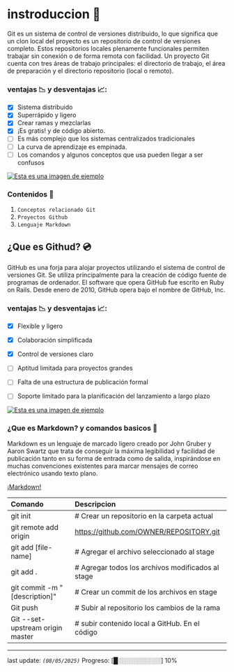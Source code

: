 # instroduccion 📃
Git es un sistema de control de versiones distribuido, lo que significa que un clon local del proyecto es un repositorio de control de versiones completo. Estos repositorios locales plenamente funcionales permiten trabajar sin conexión o de forma remota con facilidad. Un proyecto Git cuenta con tres áreas de trabajo principales: el directorio de trabajo, el área de preparación y el directorio repositorio (local o remoto).

### ventajas 📉 y desventajas 📈:
- [x] Sistema distribuido
- [x] Superrápido y ligero
- [x] Crear ramas y mezclarlas
- [x] ¡Es gratis! y de código abierto.
- [ ] Es más complejo que los sistemas centralizados tradicionales
- [ ] La curva de aprendizaje es empinada.
- [ ] Los comandos y algunos conceptos que usa pueden llegar a ser confusos

[![Esta es una imagen de ejemplo](https://upload.wikimedia.org/wikipedia/commons/thumb/e/e0/Git-logo.svg/250px-Git-logo.svg.png)](https://es.wikipedia.org/wiki/Git)

### Contenidos 📁
1. ```Conceptos relacionado Git```
2. ```Proyectos Github```
3. ```Lenguaje Markdown```
   
## ¿Que es Githud? 💿
GitHub es una forja para alojar proyectos utilizando el sistema de control de versiones Git. Se utiliza principalmente para la creación de código fuente de programas de ordenador. El software que opera GitHub fue escrito en Ruby on Rails. Desde enero de 2010, GitHub opera bajo el nombre de GitHub, Inc.

### ventajas 📉 y desventajas 📈:
- [x] Flexible y ligero
- [x] Colaboración simplificada
- [x] Control de versiones claro
- [ ] Aptitud limitada para proyectos grandes
- [ ] Falta de una estructura de publicación formal
- [ ] Soporte limitado para la planificación del lanzamiento a largo plazo


[![Esta es una imagen de ejemplo](https://encrypted-tbn0.gstatic.com/images?q=tbn:ANd9GcS-PpcahB_qopQ-45P_tA1MjWGzjZnQSo8Gsg&s)](https://es.wikipedia.org/wiki/GitHub)

### ¿Que es Markdown? y comandos basicos 💾
Markdown es un lenguaje de marcado ligero creado por John Gruber y Aaron Swartz que trata de conseguir la máxima legibilidad y facilidad de publicación tanto en su forma de entrada como de salida, inspirándose en muchas convenciones existentes para marcar mensajes de correo electrónico usando texto plano.

[¡Markdown!](https://es.wikipedia.org/wiki/Markdown)

 | Comando | Descripcion |
 |:------------------|:----------|
 | git init | # Crear un repositorio en la carpeta actual |
 | git remote add origin | https://github.com/OWNER/REPOSITORY.git |
 | git add [file-name]   | # Agregar el archivo seleccionado al stage|
 | git add .             | # Agregar todos los archivos modificados al stage|
 | git commit -m "[description]"| # Crear un commit de los archivos en stage|
 | Git push | # Subir al repositorio los cambios de la rama|
 | Git --set-upstream origin master| # subir contenido local a GitHub. En el código |
___________________________________________________________________________________________________________________________________________________________________________________________

last update: *``(08/05/2025)``*
Progreso: [█░░░░░░░░░░] 10%

